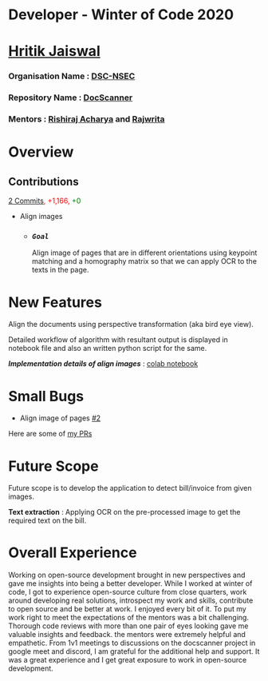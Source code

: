 # Developer - Winter of Code 2020
# [Hritik Jaiswal](https://github.com/hritik5102)
### Organisation Name : [DSC-NSEC](https://dscnsec.com/)
### Repository Name : [DocScanner](https://github.com/dscnsec/DocScanner)
### Mentors : [Rishiraj Acharya](https://github.com/rishiraj) and [Rajwrita](https://github.com/Rajwrita)

# Overview

## Contributions

<div>
  <p style="color:red"><span style="color:black"><a href="https://github.com/dscnsec/DocScanner/pull/4/commits/56456ecc4d03160fddc413d385e213b3c8017693">2 Commits</a></span>, +1,166, <span style="color:green">+0</span></p>
</div>

- Align images
  - ### *`Goal`*
    Align image of pages that are in different orientations using keypoint matching and a homography matrix so that we can apply OCR to the texts in the page.
  
  
# New Features
  Align the documents using perspective transformation (aka bird eye view).  

  Detailed workflow of algorithm with resultant output is displayed in notebook file and also an written python script for the same.
  
  **_Implementation details of align images_** : [colab notebook](https://colab.research.google.com/drive/1sAx2R_eE9-uw7GsUXA3NI2XXuttCEKvL?usp=sharing)



# Small Bugs
- Align image of pages [#2](https://github.com/dscnsec/DocScanner/issues/2)

Here are some of [my PRs](https://github.com/dscnsec/DocScanner/pull/4) 

# Future Scope

Future scope is to develop the application to detect bill/invoice from given images.

**Text extraction** :
Applying OCR on the pre-processed image to get the required text on the bill.

# Overall Experience

Working on open-source development brought in new perspectives and gave me insights into being a better developer. 
While I worked at winter of code, I got to experience open-source culture from close quarters, work around developing real solutions, introspect my work and skills, contribute to open source and be better at work. 
I enjoyed every bit of it. To put my work right to meet the expectations of the mentors was a bit challenging. 
Thorough code reviews with more than one pair of eyes looking gave me valuable insights and feedback.
the mentors were extremely helpful and empathetic. From 1v1 meetings to discussions on the docscanner project in google meet and discord, I am grateful for the additional help and support.
It was a great experience and I get great exposure to work in open-source development. 
